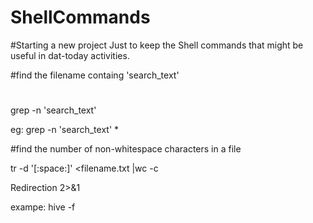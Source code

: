 # ShellCommands

#Starting a new project Just to keep the Shell commands that might be useful in dat-today activities.


#find the filename containg 'search_text'
#
grep -n 'search_text' <filename>

eg: grep -n 'search_text' *


#find the number of non-whitespace characters in a file

tr -d '[:space:]' <filename.txt |wc -c

Redirection
2>&1

exampe: hive -f <script file> > out_file 2>&1
